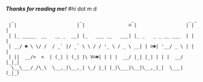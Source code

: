 ***Thanks for reading me!*** #hi
dot m d
```
  _                        _                  _                    _ _ 
 | |                      | |                ☺ |                  | | |
 | |_ _____  __   __ _  __| |_   ___ __   ___| |_ _   _ _ __ ___  | | |
 | __/ ☻ \ \/ /  / _` |/ _` \ \ / / '_ \ / _ \ __| | ☺☻| '__/ _ \ | | |
 | ||  __/>  <  | (_| | (_| |\ V☺☻| | | |  __/ |_| |_| | | |  __/ |_|_|
  \__\___/_/\_\  \__,_|\__,_| \_/ |_| |_|\___|\__|\__,_|_|  \___| (_|_)
```                                                                     
                                                                       
